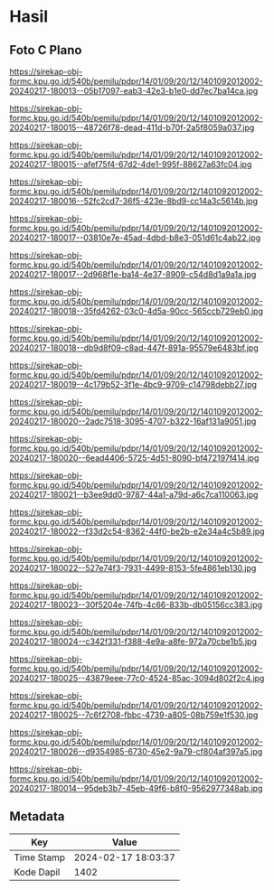 # Hasil

## Foto C Plano

https://sirekap-obj-formc.kpu.go.id/540b/pemilu/pdpr/14/01/09/20/12/1401092012002-20240217-180013--05b17097-eab3-42e3-b1e0-dd7ec7ba14ca.jpg

https://sirekap-obj-formc.kpu.go.id/540b/pemilu/pdpr/14/01/09/20/12/1401092012002-20240217-180015--48726f78-dead-411d-b70f-2a5f8059a037.jpg

https://sirekap-obj-formc.kpu.go.id/540b/pemilu/pdpr/14/01/09/20/12/1401092012002-20240217-180015--afef75f4-67d2-4de1-995f-88627a63fc04.jpg

https://sirekap-obj-formc.kpu.go.id/540b/pemilu/pdpr/14/01/09/20/12/1401092012002-20240217-180016--52fc2cd7-36f5-423e-8bd9-cc14a3c5614b.jpg

https://sirekap-obj-formc.kpu.go.id/540b/pemilu/pdpr/14/01/09/20/12/1401092012002-20240217-180017--03810e7e-45ad-4dbd-b8e3-051d61c4ab22.jpg

https://sirekap-obj-formc.kpu.go.id/540b/pemilu/pdpr/14/01/09/20/12/1401092012002-20240217-180017--2d968f1e-ba14-4e37-8909-c54d8d1a9a1a.jpg

https://sirekap-obj-formc.kpu.go.id/540b/pemilu/pdpr/14/01/09/20/12/1401092012002-20240217-180018--35fd4262-03c0-4d5a-90cc-565ccb729eb0.jpg

https://sirekap-obj-formc.kpu.go.id/540b/pemilu/pdpr/14/01/09/20/12/1401092012002-20240217-180018--db9d8f09-c8ad-447f-891a-95579e6483bf.jpg

https://sirekap-obj-formc.kpu.go.id/540b/pemilu/pdpr/14/01/09/20/12/1401092012002-20240217-180019--4c179b52-3f1e-4bc9-9709-c14798debb27.jpg

https://sirekap-obj-formc.kpu.go.id/540b/pemilu/pdpr/14/01/09/20/12/1401092012002-20240217-180020--2adc7518-3095-4707-b322-16af131a9051.jpg

https://sirekap-obj-formc.kpu.go.id/540b/pemilu/pdpr/14/01/09/20/12/1401092012002-20240217-180020--6ead4406-5725-4d51-8090-bf472197f414.jpg

https://sirekap-obj-formc.kpu.go.id/540b/pemilu/pdpr/14/01/09/20/12/1401092012002-20240217-180021--b3ee9dd0-9787-44a1-a79d-a6c7ca110063.jpg

https://sirekap-obj-formc.kpu.go.id/540b/pemilu/pdpr/14/01/09/20/12/1401092012002-20240217-180022--f33d2c54-8362-44f0-be2b-e2e34a4c5b89.jpg

https://sirekap-obj-formc.kpu.go.id/540b/pemilu/pdpr/14/01/09/20/12/1401092012002-20240217-180022--527e74f3-7931-4499-8153-5fe4861eb130.jpg

https://sirekap-obj-formc.kpu.go.id/540b/pemilu/pdpr/14/01/09/20/12/1401092012002-20240217-180023--30f5204e-74fb-4c66-833b-db05156cc383.jpg

https://sirekap-obj-formc.kpu.go.id/540b/pemilu/pdpr/14/01/09/20/12/1401092012002-20240217-180024--c342f331-f388-4e9a-a8fe-972a70cbe1b5.jpg

https://sirekap-obj-formc.kpu.go.id/540b/pemilu/pdpr/14/01/09/20/12/1401092012002-20240217-180025--43879eee-77c0-4524-85ac-3094d802f2c4.jpg

https://sirekap-obj-formc.kpu.go.id/540b/pemilu/pdpr/14/01/09/20/12/1401092012002-20240217-180025--7c6f2708-fbbc-4739-a805-08b759e1f530.jpg

https://sirekap-obj-formc.kpu.go.id/540b/pemilu/pdpr/14/01/09/20/12/1401092012002-20240217-180026--d9354985-6730-45e2-9a79-cf804af397a5.jpg

https://sirekap-obj-formc.kpu.go.id/540b/pemilu/pdpr/14/01/09/20/12/1401092012002-20240217-180014--95deb3b7-45eb-49f6-b8f0-9562977348ab.jpg


## Metadata

| Key        | Value               |
| ---------- | ------------------- |
| Time Stamp | 2024-02-17 18:03:37 |
| Kode Dapil | 1402                |



